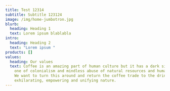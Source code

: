 ```yaml
---
title: Test 12314
subtitle: Subtitle 123124
image: /img/home-jumbotron.jpg
blurb:
  heading: Heading 1
  text: Lorem ipsum blablabla
intro:
  heading: Heading 2
  text: "Lorem ipsum "
products: []
values:
  heading: Our values
  text: Coffee is an amazing part of human culture but it has a dark side too –
    one of colonialism and mindless abuse of natural resources and human lives.
    We want to turn this around and return the coffee trade to the drink’s
    exhilarating, empowering and unifying nature.
---
```

